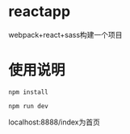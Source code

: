 # reactapp
webpack+react+sass构建一个项目
# 使用说明
```
npm install
```
```
npm run dev
```
localhost:8888/index为首页
